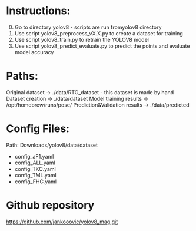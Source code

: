 # Instructions:

0. Go to directory yolov8 - scripts are run fromyolov8 directory
1. Use script yolov8_preprocess_vX.X.py to create a dataset for training
2. Use script yolov8_train.py to retrain the YOLOV8 model
3. Use script yolov8_predict_evaluate.py to predict the points and evaluate model accuracy


# Paths:
Original dataset -> ./data/RTG_dataset - this dataset is made by hand
Dataset creation -> ./data/dataset
Model training results -> /opt/homebrew/runs/pose/
Prediction&Validation results -> ./data/predicted

# Config Files:
Path: Downloads/yolov8/data/dataset
- config_aF1.yaml
- config_ALL.yaml
- config_TKC.yaml
- config_TML.yaml
- config_FHC.yaml

# Github repository
https://github.com/jankooovic/yolov8_mag.git